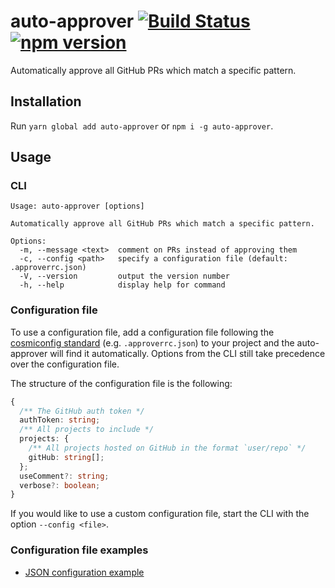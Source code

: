 # auto-approver [![Build Status](https://github.com/ffflorian/auto-approver/workflows/Build/badge.svg)](https://github.com/ffflorian/auto-approver/actions/) [![npm version](https://img.shields.io/npm/v/auto-approver.svg?style=flat)](https://www.npmjs.com/package/auto-approver)

Automatically approve all GitHub PRs which match a specific pattern.

## Installation

Run `yarn global add auto-approver` or `npm i -g auto-approver`.

## Usage

### CLI

```
Usage: auto-approver [options]

Automatically approve all GitHub PRs which match a specific pattern.

Options:
  -m, --message <text>  comment on PRs instead of approving them
  -c, --config <path>   specify a configuration file (default: .approverrc.json)
  -V, --version         output the version number
  -h, --help            display help for command
```

### Configuration file

To use a configuration file, add a configuration file following the [cosmiconfig standard](https://github.com/davidtheclark/cosmiconfig#cosmiconfig) (e.g. `.approverrc.json`) to your project and the auto-approver will find it automatically. Options from the CLI still take precedence over the configuration file.

The structure of the configuration file is the following:

```ts
{
  /** The GitHub auth token */
  authToken: string;
  /** All projects to include */
  projects: {
    /** All projects hosted on GitHub in the format `user/repo` */
    gitHub: string[];
  };
  useComment?: string;
  verbose?: boolean;
}
```

If you would like to use a custom configuration file, start the CLI with the option `--config <file>`.

### Configuration file examples

- [JSON configuration example](./.approverrc.example.json)
